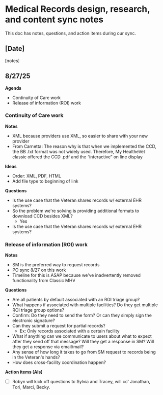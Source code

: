 # Medical Records design, research, and content sync notes
This doc has notes, questions, and action items during our sync.

## [Date]
[notes]

## 8/27/25
**Agenda**
- Continuity of Care work
- Release of information (ROI) work

### Continuity of Care work
**Notes**
- XML because providers use XML, so easier to share with your new provider
- From Carnetta: The reason why is that when we implemented the CCD, the BB .txt format was not widely used. Therefore, My HealtheVet classic offered the CCD .pdf and the “interactive” on line display

**Ideas**
- Order: XML, PDF, HTML
- Add file type to beginning of link

**Questions**
- Is the use case that the Veteran shares records w/ external EHR systems?
- So the problem we're solving is providing additional formats to download CCD besides XML?
   - Yes
- Is the use case that the Veteran shares records w/ external EHR systems?   

### Release of information (ROI) work
**Notes**
- SM is the preferred way to request records
- PO sync 8/27 on this work
- Timeline for this is ASAP because we've inadvertently removed functionality from Classic MHV

**Questions**
- Are all patients by default associated with an ROI triage group?
- What happens if associated with multiple facilities? Do they get multiple ROI triage group options?
- Confirm: Do they need to send the form? Or can they simply sign the electronic signature?
- Can they submit a request for partial records?
   - Ex: Only records associated with a certain facility 
- What if anything can we communicate to users about what to expect after they send off that message? Will they get a response in SM? Will they get a response via email/mail?
- Any sense of how long it takes to go from SM request to records being in the Veteran's hands?
- How does cross-facility coordination happen?

**Action items (AIs)**
- [ ] Robyn will kick off questions to Sylvia and Tracey, will cc' Jonathan, Tori, Marci, Becky. 
